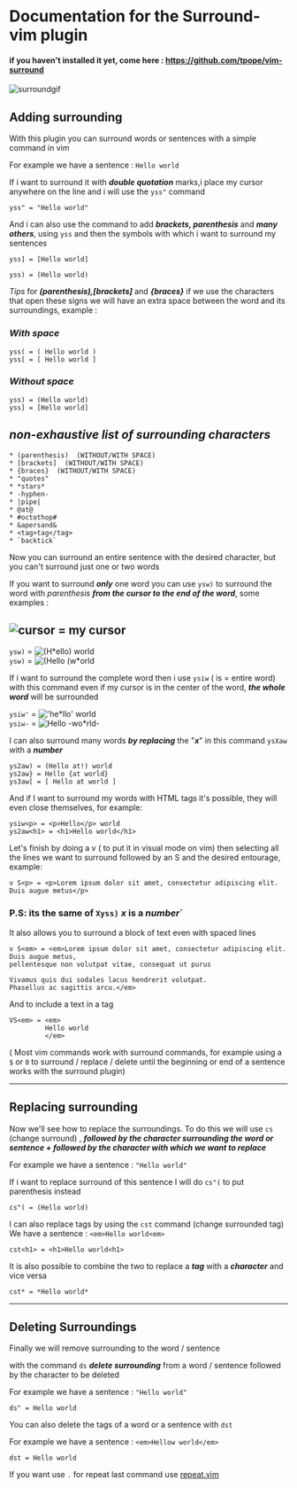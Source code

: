 # Documentation for the Surround-vim plugin

#### if you haven't installed it yet, come here : https://github.com/tpope/vim-surround

![surroundgif](https://i.imgur.com/e7r4JvN.gif)

## Adding surrounding

With this plugin you can surround words or sentences with a simple command in vim

For example we have a sentence : `Hello world` 

If i want to surround it with ***double quotation*** marks,i place my cursor anywhere on the line and i will use the `yss"` command

`yss" = "Hello world"`

And i can also use the command to add ***brackets, parenthesis*** and ***many others***, using `yss` and then the symbols with which i want to surround my sentences

`yss] = [Hello world]`

`yss) = (Hello world)`

*Tips* for ***(parenthesis),[brackets]*** and ***{braces}*** if we use the characters that open these signs we will have an extra space between the word and its surroundings, example : 


### ***With space***

`yss( = ( Hello world )`  
`yss[ = [ Hello world ]`

### ***Without space***

`yss) = (Hello world)`    
`yss] = [Hello world]`

## ***non-exhaustive list of surrounding characters*** 

```
* (parenthesis)  (WITHOUT/WITH SPACE)                                                                                                             
* [brackets]  (WITHOUT/WITH SPACE)
* {braces}  (WITHOUT/WITH SPACE) 
* "quotes"
* *stars* 
* -hyphen-
* |pipe|
* @at@
* #octothop#
* &apersand&
* <tag>tag</tag>
* `backtick`
```

Now you can surround an entire sentence with the desired character, but you can't surround just one or two words

If you want to surround ***only*** one word you can use `ysw)` to surround the word with *parenthesis* ***from the cursor to the end of the word***, some examples :

## ![cursor](https://i.imgur.com/3OmQoRk.png) = my cursor

`ysw)` = ![`(H*ello) world`](https://i.imgur.com/maYofFG.png)  
`ysw)` = ![`(Hello (w*orld`](https://i.imgur.com/v9XoAln.png)   

If i want to surround the complete word then i use `ysiw` ( is = entire word) with this command even if my cursor is in the center of the word, ***the whole word*** will be surrounded

`ysiw'` = ![`'he*llo' world`](https://i.imgur.com/Erdgo2g.png)    
`ysiw-` = ![`Hello -wo*rld-`](https://i.imgur.com/RUBsMNg.png)    

I can also surround many words ***by replacing*** the "***x***" in this command `ysXaw` with a ***number***

`ys2aw) = (Hello at!) world`  
`ys2aw} = Hello {at world}`  
`ys3aw[ = [ Hello at world ]`  

And if I want to surround my words with HTML tags it's possible, they will even close themselves, for example:  

`ysiw<p> = <p>Hello</p> world`  
`ys2aw<h1> = <h1>Hello world</h1>`   

Let's finish by doing a v ( to put it in visual mode on vim) then selecting all the lines we want to surround followed by an S and the desired entourage, example:  

`v S<p> = <p>Lorem ipsum dolor sit amet, consectetur adipiscing elit. Duis augue metus</p>`  

### P.S: its the same of `Xyss)` ***x*** is a ***number***`

It also allows you to surround a block of text even with spaced lines

```
v S<em> = <em>Lorem ipsum dolor sit amet, consectetur adipiscing elit. Duis augue metus, 
pellentesque non volutpat vitae, consequat ut purus

Vivamus quis dui sodales lacus hendrerit volutpat.
Phasellus ac sagittis arcu.</em>
```

And to include a text in a tag

```
VS<em> = <em>
         Hello world
         </em>
```

( Most vim commands work with surround commands, for example using a `$` or `0` to surround / replace / delete until the beginning or end of a sentence works with the surround plugin)

---

## Replacing surrounding

Now we'll see how to replace the surroundings. To do this we will use `cs` (change surround) , ***followed by the character surrounding the word or sentence + followed by the character with which we want to replace***  

For example we have a sentence : `"Hello world"`

If i want to replace surround of this sentence I will do `cs"(` to put parenthesis instead

`cs"( = (Hello world)`

I can also replace tags by using the `cst` command (change surrounded tag)
We have a sentence : `<em>Hello world<em>`

`cst<h1> = <h1>Hello world<h1>`

It is also possible to combine the two to replace a ***tag*** with a ***character*** and vice versa 

`cst* = *Hello world*`

---

## Deleting Surroundings

Finally we will remove surrounding to the word / sentence 

with the command `ds` ***delete surrounding*** from a word / sentence followed by the character to be deleted

For example we have a sentence : `"Hello world"`

`ds" = Hello world`

You can also delete the tags of a word or a sentence with `dst`

For example we have a sentence : `<em>Hellow world</em>`

`dst = Hello world`

If you want  use `.` for repeat last command use [repeat.vim](https://github.com/tpope/vim-repeat)
